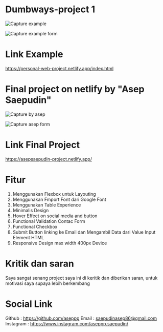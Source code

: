 # Dumbways-project 1 
![Capture example](https://user-images.githubusercontent.com/57556512/147844525-56239f07-c990-4d8d-8f2b-f83faa9577c4.PNG)


![Capture example form](https://user-images.githubusercontent.com/57556512/147844539-bd9ab55a-be00-4c17-9e81-772396691b3f.PNG)


# Link Example
https://personal-web-project.netlify.app/index.html




# Final project on netlify by "Asep Saepudin"

![Capture by asep](https://user-images.githubusercontent.com/57556512/147844554-e64c6dba-c4b3-481a-9997-b15ab1d33661.PNG)

![Capture asep form](https://user-images.githubusercontent.com/57556512/147844559-7fe7647b-65a4-4abc-aea3-1f800ece424f.PNG)



# Link Final Project
https://asepsaepudin-project.netlify.app/


# Fitur
1. Menggunakan Flexbox untuk Layouting 
2. Menggunakan Fmport Font dari Google Font 
3. Menggunakan Table Experience
4. Minimalis Design 
5. Hover Effect on social media and button
6. Functional Validation Contac Form
7. Functional Checkbox
8. Submit Button linking ke Email dan Mengambil Data dari Value Input Element HTML
9. Responsive Design max width 400px Device


# Kritik dan saran 
Saya sangat senang project saya ini di keritik dan diberikan saran, untuk motivasi saya supaya lebih berkembang


# Social Link
Github : https://github.com/aseppp
Email : saepudinasep86@gmail.com
Instagram : https://www.instagram.com/aseppp.saepudin/
